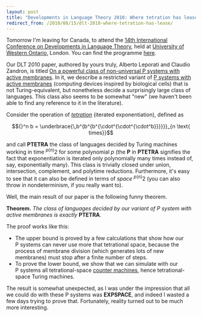 ```yaml
---
layout: post
title: "Developments in Language Theory 2010: Where tetration has lease"
redirect_from: /2010/08/15/dlt-2010-where-tetration-has-lease/
---
```


Tomorrow I'm leaving for Canada, to attend the <a href="http://www.csd.uwo.ca/DLT2010/">14th International Conference on Developments in Language Theory</a>, held at <a href="http://uwo.ca/">University of Western Ontario</a>, London. You can find the programme <a href="http://www.csd.uwo.ca/DLT2010/program.html">here</a>.

Our <abbr>DLT</abbr> 2010 paper, authored by yours truly, Alberto Leporati and Claudio Zandron, is titled <a href="https://doi.org/10.1007/978-3-642-14455-4_33">On a powerful class of non-universal P systems with active membranes</a>. In it, we describe a restricted variant of <a href="http://researchspace.auckland.ac.nz/handle/2292/3611">P systems with active membranes</a> (computing devices inspired by biological cells) that is not Turing-equivalent, but nonetheless decide a surprisingly large class of languages. This class also seems to be somewhat "new" (we haven't been able to find any reference to it in the literature).

Consider the operation of <a href="http://en.wikipedia.org/wiki/Tetration"><em>tetration</em></a> (iterated exponentiation), defined as

$${}^n b = \underbrace{\,b^{b^{b^{\cdot^{\cdot^{\cdot^b}}}}}}_{n \text{ times}}$$

and call <strong>PTETRA</strong> the class of languages decided by Turing machines working in time ${}^{p(n)}2$ for some polynomial <em>p</em> (the <strong>P</strong> in <strong>PTETRA</strong> signifies the fact that exponentiation is iterated only polynomially many times instead of, say, exponentially many). This class is trivially closed under union, intersection, complement, and polytime reductions. Furthermore, it's easy to see that it can also be defined in terms of <em>space</em> ${}^{p(n)}2$ (you can also throw in nondeterminism, if you really want to).

Well, the main result of our paper is the following funny theorem.

<strong>Theorem.</strong> <em>The class of languages decided by our variant of P system with active membranes is exactly</em> <strong>PTETRA</strong>.

The proof works like this:
<ul>
<li>The upper bound is proved by a few calculations that show how our P systems can never use more that tetrational space, because the process of membrane division (which generates lots of new membranes) must stop after a finite number of steps.</li>
<li>To prove the lower bound, we show that we can simulate with our P systems all tetrational-space <a href="http://en.wikipedia.org/wiki/Counter_machine">counter machines</a>, hence tetrational-space Turing machines.</li>
</ul>

The result is somewhat unexpected, as I was under the impression that all we could do with these P systems was <strong>EXPSPACE</strong>, and indeed I wasted a few days trying to prove that. Fortunately, reality turned out to be much more interesting.
